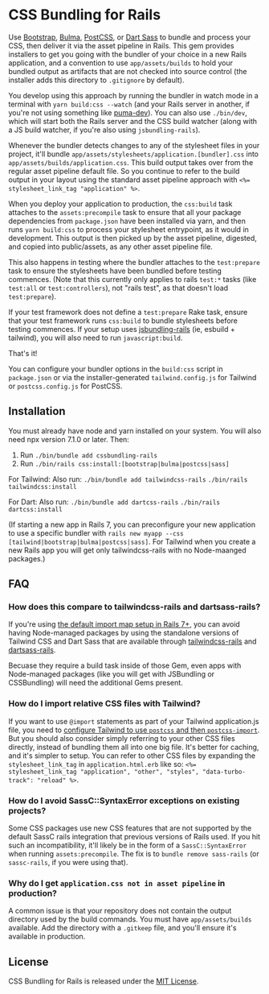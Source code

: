# CSS Bundling for Rails

Use [Bootstrap](https://getbootstrap.com/), [Bulma](https://bulma.io/), [PostCSS](https://postcss.org), or [Dart Sass](https://sass-lang.com/) to bundle and process your CSS, then deliver it via the asset pipeline in Rails. This gem provides installers to get you going with the bundler of your choice in a new Rails application, and a convention to use `app/assets/builds` to hold your bundled output as artifacts that are not checked into source control (the installer adds this directory to `.gitignore` by default).

You develop using this approach by running the bundler in watch mode in a terminal with `yarn build:css --watch` (and your Rails server in another, if you're not using something like [puma-dev](https://github.com/puma/puma-dev)). You can also use `./bin/dev`, which will start both the Rails server and the CSS build watcher (along with a JS build watcher, if you're also using `jsbundling-rails`).

Whenever the bundler detects changes to any of the stylesheet files in your project, it'll bundle `app/assets/stylesheets/application.[bundler].css` into `app/assets/builds/application.css`. This build output takes over from the regular asset pipeline default file. So you continue to refer to the build output in your layout using the standard asset pipeline approach with `<%= stylesheet_link_tag "application" %>`.

When you deploy your application to production, the `css:build` task attaches to the `assets:precompile` task to ensure that all your package dependencies from `package.json` have been installed via yarn, and then runs `yarn build:css` to process your stylesheet entrypoint, as it would in development. This output is then picked up by the asset pipeline, digested, and copied into public/assets, as any other asset pipeline file.

This also happens in testing where the bundler attaches to the `test:prepare` task to ensure the stylesheets have been bundled before testing commences. (Note that this currently only applies to rails `test:*` tasks (like `test:all` or `test:controllers`), not "rails test", as that doesn't load `test:prepare`).

If your test framework does not define a `test:prepare` Rake task, ensure that your test framework runs `css:build` to bundle stylesheets before testing commences. If your setup uses [jsbundling-rails](https://github.com/rails/jsbundling-rails) (ie, esbuild + tailwind), you will also need to run `javascript:build`.

That's it!

You can configure your bundler options in the `build:css` script in `package.json` or via the installer-generated `tailwind.config.js` for Tailwind or `postcss.config.js` for PostCSS.


## Installation

You must already have node and yarn installed on your system. You will also need npx version 7.1.0 or later. Then:

1. Run `./bin/bundle add cssbundling-rails`
2. Run `./bin/rails css:install:[bootstrap|bulma|postcss|sass]`


For Tailwind:
Also run:
`./bin/bundle add tailwindcss-rails`
`./bin/rails tailwindcss:install`

For Dart:
Also run:
`./bin/bundle add dartcss-rails`
`./bin/rails dartcss:install`


(If starting a new app in Rails 7, you can preconfigure your new application to use a specific bundler with `rails new myapp --css [tailwind|bootstrap|bulma|postcss|sass]`. For Tailwind when you create a new Rails app you will get only tailwindcss-rails with no Node-maanged packages.)


## FAQ

### How does this compare to tailwindcss-rails and dartsass-rails?

If you're using [the default import map setup in Rails 7+](https://github.com/rails/importmap-rails/), you can avoid having Node-managed packages by using the standalone versions of Tailwind CSS and Dart Sass that are available through [tailwindcss-rails](https://github.com/rails/tailwindcss-rails/) and [dartsass-rails](https://github.com/rails/dartsass-rails/). 

Becuase they require a build task inside of those Gem, even apps with Node-managed packages (like you will get with JSBundling or CSSBundling) will need the additional Gems present.  

### How do I import relative CSS files with Tailwind?

If you want to use `@import` statements as part of your Tailwind application.js file, you need to [configure Tailwind to use `postcss` and then `postcss-import`](https://tailwindcss.com/docs/using-with-preprocessors#build-time-imports). But you should also consider simply referring to your other CSS files directly, instead of bundling them all into one big file. It's better for caching, and it's simpler to setup. You can refer to other CSS files by expanding the `stylesheet_link_tag` in `application.html.erb` like so: `<%= stylesheet_link_tag "application", "other", "styles", "data-turbo-track": "reload" %>`.

### How do I avoid SassC::SyntaxError exceptions on existing projects?

Some CSS packages use new CSS features that are not supported by the default SassC rails integration that previous versions of Rails used. If you hit such an incompatibility, it'll likely be in the form of a `SassC::SyntaxError` when running `assets:precompile`. The fix is to `bundle remove sass-rails` (or `sassc-rails`, if you were using that).

### Why do I get `application.css not in asset pipeline` in production?

A common issue is that your repository does not contain the output directory used by the build commands. You must have `app/assets/builds` available. Add the directory with a `.gitkeep` file, and you'll ensure it's available in production.

## License

CSS Bundling for Rails is released under the [MIT License](https://opensource.org/licenses/MIT).
